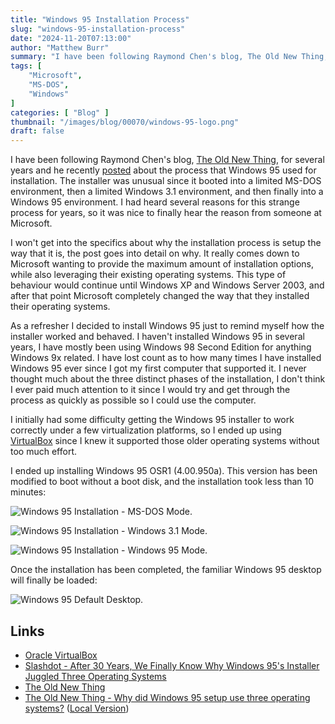 ```yaml
---
title: "Windows 95 Installation Process"
slug: "windows-95-installation-process"
date: "2024-11-20T07:13:00"
author: "Matthew Burr"
summary: "I have been following Raymond Chen's blog, The Old New Thing, or several years and he recently posted about the process that Windows 95 used for installation. The installer was unusual since it booted into a limited MS-DOS environment, then a limited Windows 3.1 environment, and then finally into a Windows 95 environment. I had heard several reasons for this strange process for years, so it was nice to finally hear the reason from someone at Microsoft."
tags: [
    "Microsoft",
    "MS-DOS",
    "Windows"
]
categories: [ "Blog" ]
thumbnail: "/images/blog/00070/windows-95-logo.png"
draft: false
---
```


I have been following Raymond Chen's blog, [The Old New Thing](https://devblogs.microsoft.com/oldnewthing/), for several years and he recently [posted](https://devblogs.microsoft.com/oldnewthing/20241112-00/?p=110507) about the process that Windows 95 used for installation. The installer was unusual since it booted into a limited MS-DOS environment, then a limited Windows 3.1 environment, and then finally into a Windows 95 environment. I had heard several reasons for this strange process for years, so it was nice to finally hear the reason from someone at Microsoft.

I won't get into the specifics about why the installation process is setup the way that it is, the post goes into detail on why. It really comes down to Microsoft wanting to provide the maximum amount of installation options, while also leveraging their existing operating systems. This type of behaviour would continue until Windows XP and Windows Server 2003, and after that point Microsoft completely changed the way that they installed their operating systems.

As a refresher I decided to install Windows 95 just to remind myself how the installer worked and behaved. I haven't installed Windows 95 in several years, I have mostly been using Windows 98 Second Edition for anything Windows 9x related. I have lost count as to how many times I have installed Windows 95 ever since I got my first computer that supported it. I never thought much about the three distinct phases of the installation, I don't think I ever paid much attention to it since I would try and get through the process as quickly as possible so I could use the computer.

I initially had some difficulty getting the Windows 95 installer to work correctly under a few virtualization platforms, so I ended up using [VirtualBox](https://www.virtualbox.org/) since I knew it supported those older operating systems without too much effort.

I ended up installing Windows 95 OSR1 (4.00.950a). This version has been modified to boot without a boot disk, and the installation took less than 10 minutes:

![Windows 95 Installation - MS-DOS Mode.](/images/blog/00070/virtualbox-windows-95a-ms-dos.png)

![Windows 95 Installation - Windows 3.1 Mode.](/images/blog/00070/virtualbox-windows-95a-win31.png)

![Windows 95 Installation - Windows 95 Mode.](/images/blog/00070/virtualbox-windows-95a-win95.png)

Once the installation has been completed, the familiar Windows 95 desktop will finally be loaded:

![Windows 95 Default Desktop.](/images/blog/00070/virtualbox-windows-95a-desktop.png)

## Links ##

* [Oracle VirtualBox](https://www.virtualbox.org/)
* [Slashdot - After 30 Years, We Finally Know Why Windows 95's Installer Juggled Three Operating Systems](https://tech.slashdot.org/story/24/11/19/146206/after-30-years-we-finally-know-why-windows-95s-installer-juggled-three-operating-systems)
* [The Old New Thing](https://devblogs.microsoft.com/oldnewthing/)
* [The Old New Thing - Why did Windows 95 setup use three operating systems?](https://devblogs.microsoft.com/oldnewthing/20241112-00/?p=110507) ([Local Version](/docs/blog/00070/why_did_windows_95_setup_use_three_operating_systems_the_old_new_thing.pdf))
